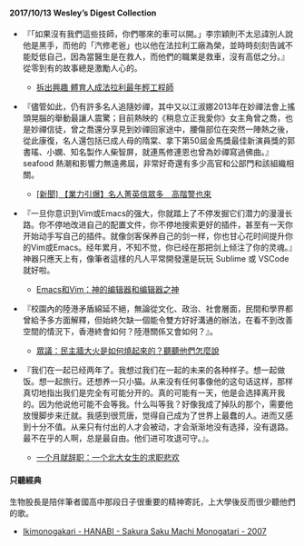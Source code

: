 #### 2017/10/13 Wesley’s Digest Collection

- 『「如果沒有我們這些技師，你們哪來的車可以開。」李宗穎則不太忌諱別人說他是黑手，而他的「汽修老爸」也以他在法拉利工廠為榮，並時時刻刻告誡不能貶低自己，因為當醫生是在救人，而他們的職業是救車，沒有高低之分。』從零到有的故事總是激勵人心的。
  - [拆出興趣 體育人成法拉利最年輕工程師](http://www.cna.com.tw/news/firstnews/201709090038-1.aspx?utm_source=facebook.com&utm_medium=fanpage&utm_campaign=fbpost)
  
- 『儘管如此，仍有許多名人追隨妙禪，其中又以江淑娜2013年在妙禪法會上搖頭晃腦的舉動最讓人震驚；目前熱映的《稍息立正我愛你》女主角曾之喬，也是妙禪信徒，曾之喬還分享見到妙禪回家途中，腰傷部位在突然一陣熱之後，從此康復，名人還包括已成人母的隋棠、拿下第50屆金馬獎最佳新演員獎的郭書瑤、小嫻、知名製作人柴智屏，就連馬修連恩也曾為妙禪寫過佛曲。』seafood 熱潮和影響力無遠弗屆，非常好奇還有多少高官和公部門和該組織相關。
  - [[新聞] 【業力引爆】名人菁英信眾多　高階警也來](https://www.ptt.cc/bbs/Gossiping/M.1504973387.A.559.html)
  
- 『一旦你意识到Vim或Emacs的强大，你就踏上了不停发掘它们潜力的漫漫长路。你不停地改进自己的配置文件，你不停地搜索更好的插件，甚至有一天你开始动手写自己的插件。就像剑客保养自己的剑一样，你也甘心花时间提升你的Vim或Emacs。经年累月，不知不觉，你已经在那把剑上倾注了你的灵魂。』神器只應天上有，像筆者這樣的凡人平常開發還是玩玩 Sublime 或 VSCode 就好啦。
  - [Emacs和Vim：神的编辑器和编辑器之神](http://os.51cto.com/art/201101/242518.htm)
  
- 『校園內的陸港矛盾綿延不絕，無論從文化、政治、社會層面，民間和學界都曾給予多方面解釋，但始終欠缺一個能令雙方好好溝通的辦法，在看不到改善空間的情況下，香港終會如何？陸港關係又會如何？』。
  - [眾議：民主牆大火是如何燒起來的？聽聽他們怎麼說](https://theinitium.com/article/20170909-notes-CUHK-democracy-wall/)


- 『我们在一起已经两年了。我想过我们在一起的未来的各种样子。想一起做饭。想一起旅行。还想养一只小猫。从来没有任何事像他的这句话这样，那样真切地指出我们是完全有可能分开的。真的可能有一天，他是会选择离开我的。因为他说他可能不会等我。什么叫等我？好像我成了掉队的那个，需要他放慢脚步来迁就。我感到很荒唐，觉得自己成为了世界上最蠢的人。进而又感到十分不值。从来只有付出的人才会被动，才会渐渐地没有选择，没有退路。最不在乎的人啊，总是最自由。他们进可攻退可守。』。
  - [一个月就辞职：一个北大女生的求职悲欢](https://mp.weixin.qq.com/s/c_xoeqfEozviKga6kLOj_A?from=singlemessage)





#### 只聽經典
生物股長是陪伴筆者國高中那段日子很重要的精神寄託，上大學後反而很少聽他們的歌。
- [Ikimonogakari - HANABI - Sakura Saku Machi Monogatari - 2007](https://www.youtube.com/watch?v=Szen6RxT7bM)